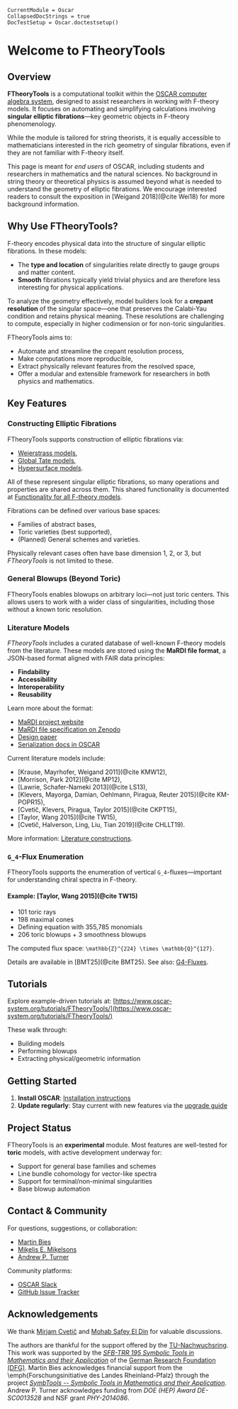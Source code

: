 ```@meta
CurrentModule = Oscar
CollapsedDocStrings = true
DocTestSetup = Oscar.doctestsetup()
```

# Welcome to FTheoryTools

## Overview

**FTheoryTools** is a computational toolkit within the [OSCAR computer algebra system](https://www.oscar-system.org/), designed to assist researchers in working with F-theory models. It focuses on automating and simplifying calculations involving **singular elliptic fibrations**—key geometric objects in F-theory phenomenology.

While the module is tailored for string theorists, it is equally accessible to mathematicians interested in the rich geometry of singular fibrations, even if they are not familiar with F-theory itself.

This page is meant for *end users* of OSCAR, including students and researchers in mathematics and the natural sciences. No background in string theory or theoretical physics is assumed beyond what is needed to understand the geometry of elliptic fibrations. We encourage interested readers to consult the exposition in [Weigand 2018](@cite Wei18) for more background information.

## Why Use FTheoryTools?

F-theory encodes physical data into the structure of singular elliptic fibrations. In these models:

- The **type and location** of singularities relate directly to gauge groups and matter content.
- **Smooth** fibrations typically yield trivial physics and are therefore less interesting for physical applications.

To analyze the geometry effectively, model builders look for a **crepant resolution** of the singular space—one that preserves the Calabi-Yau condition and retains physical meaning. These resolutions are challenging to compute, especially in higher codimension or for non-toric singularities.

FTheoryTools aims to:

- Automate and streamline the crepant resolution process,
- Make computations more reproducible,
- Extract physically relevant features from the resolved space,
- Offer a modular and extensible framework for researchers in both physics and mathematics.

## Key Features

### Constructing Elliptic Fibrations

FTheoryTools supports construction of elliptic fibrations via:

- [Weierstrass models](@ref),
- [Global Tate models](@ref),
- [Hypersurface models](@ref).

All of these represent singular elliptic fibrations, so many operations and properties are shared across them. This shared functionality is documented at [Functionality for all F-theory models](@ref).

Fibrations can be defined over various base spaces:

- Families of abstract bases,
- Toric varieties (best supported),
- (Planned) General schemes and varieties.

Physically relevant cases often have base dimension 1, 2, or 3, but *FTheoryTools* is not limited to these.

### General Blowups (Beyond Toric)

FTheoryTools enables blowups on arbitrary loci—not just toric centers. This allows users to work with a wider class of singularities, including those without a known toric resolution.

### Literature Models

*FTheoryTools* includes a curated database of well-known F-theory models from the literature. These models are stored using the **MaRDI file format**, a JSON-based format aligned with FAIR data principles:

- **Findability**
- **Accessibility**
- **Interoperability**
- **Reusability**

Learn more about the format:

- [MaRDI project website](https://www.mardi4nfdi.de/about/mission)
- [MaRDI file specification on Zenodo](https://zenodo.org/records/12723387)
- [Design paper](https://link.springer.com/chapter/10.1007/978-3-031-64529-7_25)
- [Serialization docs in OSCAR](https://docs.oscar-system.org/stable/General/serialization/)

Current literature models include:

- [Krause, Mayrhofer, Weigand 2011](@cite KMW12),
- [Morrison, Park 2012](@cite MP12),
- [Lawrie, Schafer-Nameki 2013](@cite LS13),
- [Klevers, Mayorga, Damian, Oehlmann, Piragua, Reuter 2015](@cite KM-POPR15),
- [Cvetič, Klevers, Piragua, Taylor 2015](@cite CKPT15),
- [Taylor, Wang 2015](@cite TW15),
- [Cvetič, Halverson, Ling, Liu, Tian 2019](@cite CHLLT19).

More information: [Literature constructions](@ref).

### ``G_4``-Flux Enumeration

FTheoryTools supports the enumeration of vertical ``G_4``-fluxes—important for understanding chiral spectra in F-theory.

#### Example: [Taylor, Wang 2015](@cite TW15)

- 101 toric rays
- 198 maximal cones
- Defining equation with 355,785 monomials
- 206 toric blowups + 3 smoothness blowups

The computed flux space: ``\mathbb{Z}^{224} \times \mathbb{Q}^{127}``.

Details are available in [BMT25](@cite BMT25). See also: [G4-Fluxes](@ref).

## Tutorials

Explore example-driven tutorials at: [https://www.oscar-system.org/tutorials/FTheoryTools/](https://www.oscar-system.org/tutorials/FTheoryTools/)

These walk through:

- Building models
- Performing blowups
- Extracting physical/geometric information

## Getting Started

1. **Install OSCAR**: [Installation instructions](https://www.oscar-system.org/install/)
2. **Update regularly**: Stay current with new features via the [upgrade guide](https://www.oscar-system.org/upgrade/)

## Project Status

FTheoryTools is an **experimental** module. Most features are well-tested for **toric** models, with active development underway for:

- Support for general base families and schemes
- Line bundle cohomology for vector-like spectra
- Support for terminal/non-minimal singularities
- Base blowup automation

## Contact & Community

For questions, suggestions, or collaboration:

- [Martin Bies](https://martinbies.github.io/)
- [Miķelis E. Miķelsons](https://github.com/emikelsons)
- [Andrew P. Turner](https://apturner.net/)

Community platforms:

- [OSCAR Slack](https://www.oscar-system.org/community/#Slack)
- [GitHub Issue Tracker](https://www.oscar-system.org/community/#Reporting-Issues)

## Acknowledgements

We thank [Mirjam Cvetič](https://live-sas-physics.pantheon.sas.upenn.edu/people/standing-faculty/mirjam-cvetic) and [Mohab Safey El Din](https://www.lip6.fr/actualite/personnes-fiche.php?ident=P816#) for valuable discussions.

The authors are thankful for the support offered by the [TU-Nachwuchsring](https://rptu.de/en/tu-nachwuchsring-network-for-young-scientists-support/home-page). This work was supported by the [_SFB-TRR 195 Symbolic Tools in Mathematics and their Application_](https://www.computeralgebra.de/sfb/) of the [German Research Foundation (DFG)](https://www.dfg.de/en). Martin Bies acknowledges financial support from the \emph{Forschungsinitiative des Landes Rheinland-Pfalz} through the project [_SymbTools -- Symbolic Tools in Mathematics and their Application_](https://fingolfin.github.io/SymbTools/). Andrew P. Turner acknowledges funding from _DOE (HEP) Award DE-SC0013528_ and NSF grant _PHY-2014086_.
